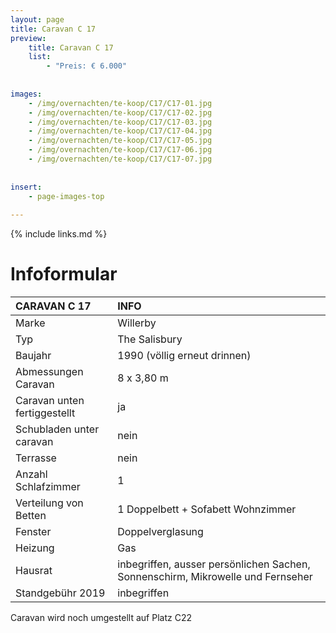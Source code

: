 ```yaml
---
layout: page
title: Caravan C 17
preview: 
    title: Caravan C 17
    list:
        - "Preis: € 6.000"
        
        
images:
    - /img/overnachten/te-koop/C17/C17-01.jpg
    - /img/overnachten/te-koop/C17/C17-02.jpg
    - /img/overnachten/te-koop/C17/C17-03.jpg
    - /img/overnachten/te-koop/C17/C17-04.jpg
    - /img/overnachten/te-koop/C17/C17-05.jpg
    - /img/overnachten/te-koop/C17/C17-06.jpg
    - /img/overnachten/te-koop/C17/C17-07.jpg
    
    
insert:
    - page-images-top
    
---
```


{% include links.md %}



# Infoformular

CARAVAN C 17                | INFO        | 
:---------------------------|:------------|
Marke                       |Willerby
Typ                         |The Salisbury
Baujahr                     |1990 (völlig erneut drinnen)
Abmessungen Caravan         |8 x 3,80 m
Caravan unten fertiggestellt|ja
Schubladen unter caravan    |nein
Terrasse                    |nein
Anzahl Schlafzimmer         |1
Verteilung von Betten       |1 Doppelbett + Sofabett Wohnzimmer
Fenster                     |Doppelverglasung
Heizung                     |Gas
Hausrat                     |inbegriffen, ausser persönlichen Sachen, Sonnenschirm, Mikrowelle und Fernseher
Standgebühr 2019            |inbegriffen

Caravan wird noch umgestellt auf Platz C22